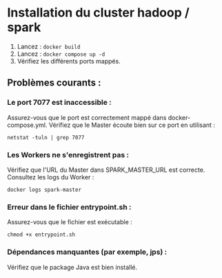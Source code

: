 # Installation du cluster hadoop / spark 

1) Lancez : ``` docker build ``` 
2) Lancez : ``` docker compose up -d ``` 
3) Vérifiez les différents ports mappés. 

## Problèmes courants :

### Le port 7077 est inaccessible : 

Assurez-vous que le port est correctement mappé dans docker-compose.yml.
Vérifiez que le Master écoute bien sur ce port en utilisant :

```netstat -tuln | grep 7077```

### Les Workers ne s'enregistrent pas :

Vérifiez que l'URL du Master dans SPARK_MASTER_URL est correcte.
Consultez les logs du Worker :

```docker logs spark-master```

### Erreur dans le fichier entrypoint.sh :

Assurez-vous que le fichier est exécutable :

```chmod +x entrypoint.sh```

### Dépendances manquantes (par exemple, jps) :

Vérifiez que le package Java est bien installé.